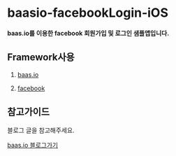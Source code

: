 baasio-facebookLogin-iOS
========================

__baas.io를 이용한 facebook 회원가입 및 로그인 샘플앱입니다.__


## Framework사용

1. [baas.io](https://github.com/baasio/baas.io-sdk-ios/)

2. [facebook](https://github.com/facebook/facebook-ios-sdk) 


## 참고가이드
블로그 글을 참고해주세요.

[baas.io 블로그가기](http://blog.baas.io/archives/921)



